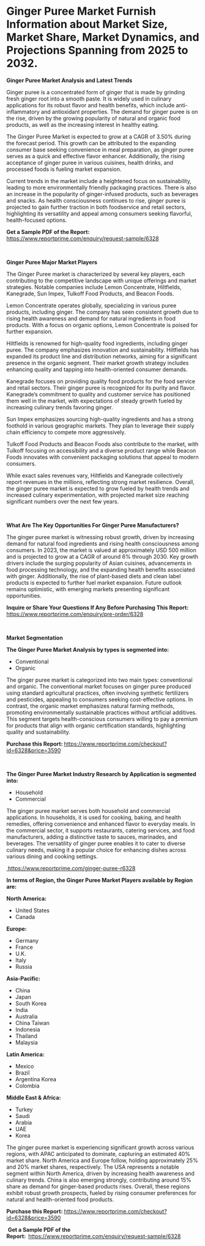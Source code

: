 <p><h1>Ginger Puree Market Furnish Information about Market Size, Market Share, Market Dynamics, and Projections Spanning from 2025 to 2032.</h1></p><p><strong>Ginger Puree Market Analysis and Latest Trends</strong></p>
<p><p>Ginger puree is a concentrated form of ginger that is made by grinding fresh ginger root into a smooth paste. It is widely used in culinary applications for its robust flavor and health benefits, which include anti-inflammatory and antioxidant properties. The demand for ginger puree is on the rise, driven by the growing popularity of natural and organic food products, as well as the increasing interest in healthy eating.</p><p>The Ginger Puree Market is expected to grow at a CAGR of 3.50% during the forecast period. This growth can be attributed to the expanding consumer base seeking convenience in meal preparation, as ginger puree serves as a quick and effective flavor enhancer. Additionally, the rising acceptance of ginger puree in various cuisines, health drinks, and processed foods is fueling market expansion. </p><p>Current trends in the market include a heightened focus on sustainability, leading to more environmentally friendly packaging practices. There is also an increase in the popularity of ginger-infused products, such as beverages and snacks. As health consciousness continues to rise, ginger puree is projected to gain further traction in both foodservice and retail sectors, highlighting its versatility and appeal among consumers seeking flavorful, health-focused options.</p></p>
<p><strong>Get a Sample PDF of the Report:&nbsp;</strong> <a href="https://www.reportprime.com/enquiry/request-sample/6328?utm_campaign=4558&utm_medium=2&utm_source=Github&utm_content=ia&utm_term=15052025&utm_id=ginger-puree">https://www.reportprime.com/enquiry/request-sample/6328</a></p>
<p>&nbsp;</p>
<p><strong>Ginger Puree Major Market Players</strong></p>
<p><p>The Ginger Puree market is characterized by several key players, each contributing to the competitive landscape with unique offerings and market strategies. Notable companies include Lemon Concentrate, Hiltfields, Kanegrade, Sun Impex, Tulkoff Food Products, and Beacon Foods.</p><p>Lemon Concentrate operates globally, specializing in various puree products, including ginger. The company has seen consistent growth due to rising health awareness and demand for natural ingredients in food products. With a focus on organic options, Lemon Concentrate is poised for further expansion.</p><p>Hiltfields is renowned for high-quality food ingredients, including ginger puree. The company emphasizes innovation and sustainability. Hiltfields has expanded its product line and distribution networks, aiming for a significant presence in the organic segment. Their market growth strategy includes enhancing quality and tapping into health-oriented consumer demands.</p><p>Kanegrade focuses on providing quality food products for the food service and retail sectors. Their ginger puree is recognized for its purity and flavor. Kanegrade’s commitment to quality and customer service has positioned them well in the market, with expectations of steady growth fueled by increasing culinary trends favoring ginger.</p><p>Sun Impex emphasizes sourcing high-quality ingredients and has a strong foothold in various geographic markets. They plan to leverage their supply chain efficiency to compete more aggressively.</p><p>Tulkoff Food Products and Beacon Foods also contribute to the market, with Tulkoff focusing on accessibility and a diverse product range while Beacon Foods innovates with convenient packaging solutions that appeal to modern consumers.</p><p>While exact sales revenues vary, Hiltfields and Kanegrade collectively report revenues in the millions, reflecting strong market resilience. Overall, the ginger puree market is expected to grow fueled by health trends and increased culinary experimentation, with projected market size reaching significant numbers over the next few years.</p></p>
<p>&nbsp;</p>
<p><strong>What Are The Key Opportunities For Ginger Puree Manufacturers?</strong></p>
<p><p>The ginger puree market is witnessing robust growth, driven by increasing demand for natural food ingredients and rising health consciousness among consumers. In 2023, the market is valued at approximately USD 500 million and is projected to grow at a CAGR of around 6% through 2030. Key growth drivers include the surging popularity of Asian cuisines, advancements in food processing technology, and the expanding health benefits associated with ginger. Additionally, the rise of plant-based diets and clean label products is expected to further fuel market expansion. Future outlook remains optimistic, with emerging markets presenting significant opportunities.</p></p>
<p><strong>Inquire or Share Your Questions If Any Before Purchasing This Report:</strong> <a href="https://www.reportprime.com/enquiry/pre-order/6328?utm_campaign=4558&utm_medium=2&utm_source=Github&utm_content=ia&utm_term=15052025&utm_id=ginger-puree">https://www.reportprime.com/enquiry/pre-order/6328</a></p>
<p>&nbsp;</p>
<p><strong>Market Segmentation</strong></p>
<p><strong>The Ginger Puree Market Analysis by types is segmented into:</strong></p>
<p><ul><li>Conventional</li><li>Organic</li></ul></p>
<p><p>The ginger puree market is categorized into two main types: conventional and organic. The conventional market focuses on ginger puree produced using standard agricultural practices, often involving synthetic fertilizers and pesticides, appealing to consumers seeking cost-effective options. In contrast, the organic market emphasizes natural farming methods, promoting environmentally sustainable practices without artificial additives. This segment targets health-conscious consumers willing to pay a premium for products that align with organic certification standards, highlighting quality and sustainability.</p></p>
<p><strong>Purchase this Report:&nbsp;</strong><a href="https://www.reportprime.com/checkout?id=6328&price=3590&utm_campaign=4558&utm_medium=2&utm_source=Github&utm_content=ia&utm_term=15052025&utm_id=ginger-puree">https://www.reportprime.com/checkout?id=6328&price=3590</a></p>
<p>&nbsp;</p>
<p><strong>The Ginger Puree Market Industry Research by Application is segmented into:</strong></p>
<p><ul><li>Household</li><li>Commercial</li></ul></p>
<p><p>The ginger puree market serves both household and commercial applications. In households, it is used for cooking, baking, and health remedies, offering convenience and enhanced flavor to everyday meals. In the commercial sector, it supports restaurants, catering services, and food manufacturers, adding a distinctive taste to sauces, marinades, and beverages. The versatility of ginger puree enables it to cater to diverse culinary needs, making it a popular choice for enhancing dishes across various dining and cooking settings.</p></p>
<p><a href="https://www.reportprime.com/ginger-puree-r6328?utm_campaign=4558&utm_medium=2&utm_source=Github&utm_content=ia&utm_term=15052025&utm_id=ginger-puree">&nbsp;https://www.reportprime.com/ginger-puree-r6328</a></p>
<p><strong>In terms of Region, the Ginger Puree Market Players available by Region are:</strong></p>
<p>
    <p> <strong> North America: </strong>
        <ul>
            <li>United States</li>
            <li>Canada</li>
        </ul>
        </p> 
    <p> <strong> Europe: </strong>
        <ul>
            <li>Germany</li>
            <li>France</li>
            <li>U.K.</li>
            <li>Italy</li>
            <li>Russia</li>
        </ul>
        </p> 
    <p> <strong> Asia-Pacific: </strong>
        <ul>
            <li>China</li>
            <li>Japan</li>
            <li>South Korea</li>
            <li>India</li>
            <li>Australia</li>
            <li>China Taiwan</li>
            <li>Indonesia</li>
            <li>Thailand</li>
            <li>Malaysia</li>
        </ul>
        </p> 
    <p> <strong> Latin America: </strong>
        <ul>
            <li>Mexico</li>
            <li>Brazil</li>
            <li>Argentina Korea</li>
            <li>Colombia</li>
        </ul>
        </p> 
    <p> <strong> Middle East & Africa: </strong>
        <ul>
            <li>Turkey</li>
            <li>Saudi</li>
            <li>Arabia</li>
            <li>UAE</li>
            <li>Korea</li>
        </ul>
    </p>
    </p>
<p><p>The ginger puree market is experiencing significant growth across various regions, with APAC anticipated to dominate, capturing an estimated 40% market share. North America and Europe follow, holding approximately 25% and 20% market shares, respectively. The USA represents a notable segment within North America, driven by increasing health awareness and culinary trends. China is also emerging strongly, contributing around 15% share as demand for ginger-based products rises. Overall, these regions exhibit robust growth prospects, fueled by rising consumer preferences for natural and health-oriented food products.</p></p>
<p><strong>Purchase this Report: </strong><a href="https://www.reportprime.com/checkout?id=6328&price=3590&utm_campaign=4558&utm_medium=2&utm_source=Github&utm_content=ia&utm_term=15052025&utm_id=ginger-puree">https://www.reportprime.com/checkout?id=6328&price=3590</a></p>
<p>&nbsp;<strong>Get a Sample PDF of the Report:&nbsp;&nbsp;</strong><a href="https://www.reportprime.com/enquiry/request-sample/6328?utm_campaign=4558&utm_medium=2&utm_source=Github&utm_content=ia&utm_term=15052025&utm_id=ginger-puree">https://www.reportprime.com/enquiry/request-sample/6328</a></p>
<p><strong></strong></p>
<p><p></p><p></p><p></p></p>